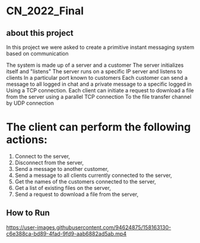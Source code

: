 # CN_2022_Final

## about this project
In this project we were asked to create a primitive instant messaging system based on communication

The system is made up of a server and a customer
The server initializes itself and "listens"
The server runs on a specific IP server and listens to clients In a particular port known to customers
Each customer can send a message to all logged in chat and a private message to a specific logged in
Using a TCP connection. Each client can initiate a request to download a file from the server using a parallel TCP connection
To the file transfer channel by UDP connection

# The client can perform the following actions:
1) Connect to the server,
2) Disconnect from the server,
3) Send a message to another customer,
4) Send a message to all clients currently connected to the server,
5) Get the names of the customers connected to the server,
6) Get a list of existing files on the server,
7) Send a request to download a file from the server,


## How to Run
https://user-images.githubusercontent.com/94624875/158163130-c6e388ca-bd89-4fad-9fd9-aab6882ad5ab.mp4

